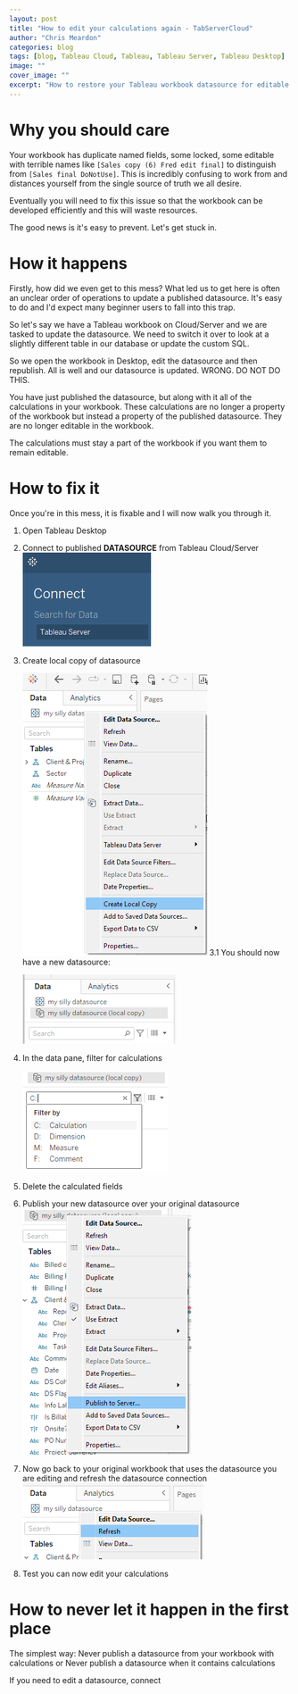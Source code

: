 ```yaml
---
layout: post
title: "How to edit your calculations again - TabServerCloud"
author: "Chris Meardon"
categories: blog
tags: [blog, Tableau Cloud, Tableau, Tableau Server, Tableau Desktop]
image: ""
cover_image: ""
excerpt: "How to restore your Tableau workbook datasource for editable calculations (once again)"
---
```


# Why you should care

Your workbook has duplicate named fields, some locked, some editable with terrible names like `[Sales copy (6) Fred edit final]` to distinguish from `[Sales final DoNotUse]`. This is incredibly confusing to work from and distances yourself from the single source of truth we all desire.

Eventually you will need to fix this issue so that the workbook can be developed efficiently and this will waste resources.

The good news is it's easy to prevent. Let's get stuck in.

# How it happens

Firstly, how did we even get to this mess? What led us to get here is often an unclear order of operations to update a published datasource. It's easy to do and I'd expect many beginner users to fall into this trap.

So let's say we have a Tableau workbook on Cloud/Server and we are tasked to update the datasource. We need to switch it over to look at a slightly different table in our database or update the custom SQL.

So we open the workbook in Desktop, edit the datasource and then republish. All is well and our datasource is updated. WRONG. DO NOT DO THIS.

You have just published the datasource, but along with it all of the calculations in your workbook. These calculations are no longer a property of the workbook but instead a property of the published datasource. They are no longer editable in the workbook.

The calculations must stay a part of the workbook if you want them to remain editable.

# How to fix it

Once you're in this mess, it is fixable and I will now walk you through it.

1. Open Tableau Desktop
2. Connect to published **DATASOURCE** from Tableau Cloud/Server
   ![image of connect to datasource](/assets/img/baked-datasource/connect-data.png)
3. Create local copy of datasource

   ![create local copy](/assets/img/baked-datasource/create-local-copy.png)
   3.1 You should now have a new datasource:

   ![local copy](/assets/img/baked-datasource/local-copy.png)

4. In the data pane, filter for calculations

   ![filter for calculations](/assets/img/baked-datasource/calc-filter.png)

5. Delete the calculated fields
6. Publish your new datasource over your original datasource
   ![publish new datasource](../assets/img/baked-datasource/publish-to-server.png)
7. Now go back to your original workbook that uses the datasource you are editing and refresh the datasource connection
   ![refresh datasource](../assets/img/baked-datasource/refresh-datasource.png)
8. Test you can now edit your calculations

# How to never let it happen in the first place

The simplest way:
Never publish a datasource from your workbook with calculations
or
Never publish a datasource when it contains calculations

If you need to edit a datasource, connect
